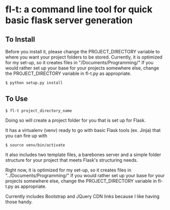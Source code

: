 fl-t: a command line tool for quick basic flask server generation
=================================================================

To Install
----------

Before you install it, please change the PROJECT_DIRECTORY variable to where you want your project folders to be stored. Currently, it is optimized for my set-up, so it creates files in "/Documents/Programming/"
If you would rather set up your base for your projects somewhere else, change the PROJECT_DIRECTORY
variable in fl-t.py as appropriate. 

```python
$ python setup.py install
```

To Use
------

```
$ fl-t project_directory_name
```

Doing so will create a project folder for you that is set up for Flask. 

It has a virtualenv (venv) ready to go with basic Flask tools (ex. Jinja) that you can fire up with
```
$ source venv/bin/activate
```

It also includes two template files, a barebones server and a simple folder structure for your project
that meets Flask's structuring needs.

Right now, it is optimized for my set-up, so it creates files in "../Documents/Programming/"
If you would rather set up your base for your projects somewhere else, change the PROJECT_DIRECTORY
variable in fl-t.py as appropriate. 

Currently includes Bootstrap and JQuery CDN links because I like having those handy. 
